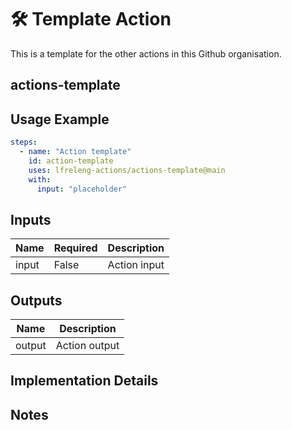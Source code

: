 <!--
# SPDX-License-Identifier: Apache-2.0
# SPDX-FileCopyrightText: 2025 The Linux Foundation
-->

# 🛠️ Template Action

This is a template for the other actions in this Github organisation.

## actions-template

## Usage Example

<!-- markdownlint-disable MD046 -->

```yaml
steps:
  - name: "Action template"
    id: action-template
    uses: lfreleng-actions/actions-template@main
    with:
      input: "placeholder"
```

<!-- markdownlint-enable MD046 -->

## Inputs

<!-- markdownlint-disable MD013 -->

| Name          | Required | Description  |
| ------------- | -------- | ------------ |
| input         | False    | Action input |

<!-- markdownlint-enable MD013 -->

## Outputs

<!-- markdownlint-disable MD013 -->

| Name          | Description   |
| ------------- | ------------- |
| output        | Action output |

<!-- markdownlint-enable MD013 -->

## Implementation Details

## Notes
